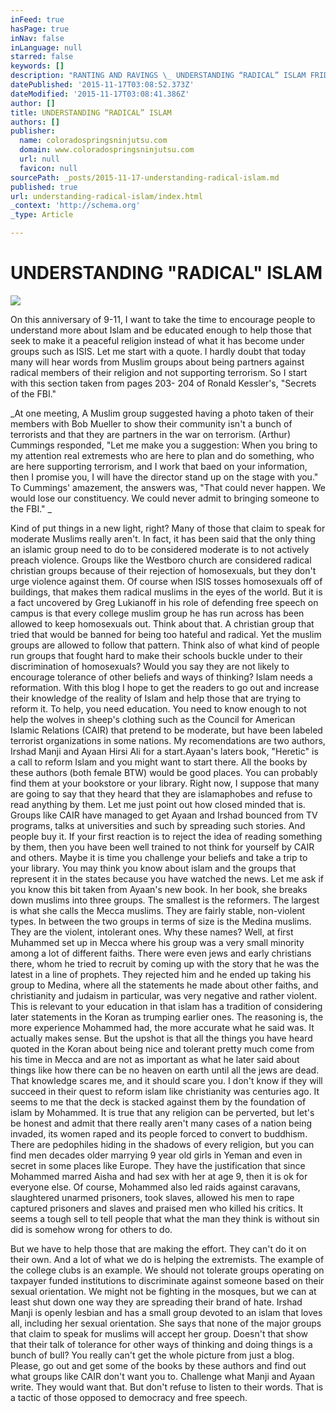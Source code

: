 ```yaml
---
inFeed: true
hasPage: true
inNav: false
inLanguage: null
starred: false
keywords: []
description: "RANTING AND RAVINGS \_ UNDERSTANDING “RADICAL” ISLAM FRIDAY, SEPTEMBER 11, 2015  \_ On this anniversary of 9-11, I want to take the time to encourage people to un"
datePublished: '2015-11-17T03:08:52.373Z'
dateModified: '2015-11-17T03:08:41.386Z'
author: []
title: UNDERSTANDING “RADICAL” ISLAM
authors: []
publisher:
  name: coloradospringsninjutsu.com
  domain: www.coloradospringsninjutsu.com
  url: null
  favicon: null
sourcePath: _posts/2015-11-17-understanding-radical-islam.md
published: true
url: understanding-radical-islam/index.html
_context: 'http://schema.org'
_type: Article

---
```

# UNDERSTANDING "RADICAL" ISLAM
![](https://the-grid-user-content.s3-us-west-2.amazonaws.com/9d2a13e0-6c29-4114-8c69-00df626e9338.png)

On this anniversary of 9-11, I want to take the time to encourage people to understand more about Islam and be educated enough to help those that seek to make it a peaceful religion instead of what it has become under groups such as ISIS. Let me start with a quote. I hardly doubt that today many will hear words from Muslim groups about being partners against radical members of their religion and not supporting terrorism. So I start with this section taken from pages 203- 204 of Ronald Kessler's, "Secrets of the FBI." 

_At one meeting, A Muslim group suggested having a photo taken of their members with Bob Mueller to show their community isn't a bunch of terrorists and that they are partners in the war on terrorism. (Arthur) Cummings responded, "Let me make you a suggestion: When you bring to my attention real extremests who are here to plan and do something, who are here supporting terrorism, and I work that baed on your information, then I promise you, I will have the director stand up on the stage with you." To Cummings' amazement, the answers was, "That could never happen. We would lose our constituency. We could never admit to bringing someone to the FBI." _

Kind of put things in a new light, right? Many of those that claim to speak for moderate Muslims really aren't. In fact, it has been said that the only thing an islamic group need to do to be considered moderate is to not actively preach violence. Groups like the Westboro church are considered radical christian groups because of their rejection of homosexuals, but they don't urge violence against them. Of course when ISIS tosses homosexuals off of buildings, that makes them radical muslims in the eyes of the world. But it is a fact uncovered by Greg Lukianoff in his role of defending free speech on campus is that every college muslim group he has run across has been allowed to keep homosexuals out. Think about that. A christian group that tried that would be banned for being too hateful and radical. Yet the muslim groups are allowed to follow that pattern. Think also of what kind of people run groups that fought hard to make their schools buckle under to their discrimination of homosexuals? Would you say they are not likely to encourage tolerance of other beliefs and ways of thinking? Islam needs a reformation. With this blog I hope to get the readers to go out and increase their knowledge of the reality of Islam and help those that are trying to reform it. To help, you need education. You need to know enough to not help the wolves in sheep's clothing such as the Council for American Islamic Relations (CAIR) that pretend to be moderate, but have been labeled terrorist organizations in some nations. My recomendations are two authors, Irshad Manji and Ayaan Hirsi Ali for a start.Ayaan's laters book, "Heretic" is a call to reform Islam and you might want to start there. All the books by these authors (both female BTW) would be good places. You can probably find them at your bookstore or your library. Right now, I suppose that many are going to say that they heard that they are islamaphobes and refuse to read anything by them. Let me just point out how closed minded that is. Groups like CAIR have managed to get Ayaan and Irshad bounced from TV programs, talks at universities and such by spreading such stories. And people buy it. If your first reaction is to reject the idea of reading something by them, then you have been well trained to not think for yourself by CAIR and others. Maybe it is time you challenge your beliefs and take a trip to your library. You may think you know about islam and the groups that represent it in the states because you have watched the news. Let me ask if you know this bit taken from Ayaan's new book. In her book, she breaks down muslims into three groups. The smallest is the reformers. The largest is what she calls the Mecca muslims. They are fairly stable, non-violent types. In between the two groups in terms of size is the Medina muslims. They are the violent, intolerant ones. Why these names? Well, at first Muhammed set up in Mecca where his group was a very small minority among a lot of different faiths. There were even jews and early christians there, whom he tried to recruit by coming up with the story that he was the latest in a line of prophets. They rejected him and he ended up taking his group to Medina, where all the statements he made about other faiths, and christianity and judaism in particular, was very negative and rather violent. This is relevant to your education in that islam has a tradition of considering later statements in the Koran as trumping earlier ones. The reasoning is, the more experience Mohammed had, the more accurate what he said was. It actually makes sense. But the upshot is that all the things you have heard quoted in the Koran about being nice and tolerant pretty much come from his time in Mecca and are not as important as what he later said about things like how there can be no heaven on earth until all the jews are dead. That knowledge scares me, and it should scare you. I don't know if they will succeed in their quest to reform islam like christianity was centuries ago. It seems to me that the deck is stacked against them by the foundation of islam by Mohammed. It is true that any religion can be perverted, but let's be honest and admit that there really aren't many cases of a nation being invaded, its women raped and its people forced to convert to buddhism. There are pedophiles hiding in the shadows of every religion, but you can find men decades older marrying 9 year old girls in Yeman and even in secret in some places like Europe. They have the justification that since Mohammed marred Aisha and had sex with her at age 9, then it is ok for everyone else. Of course, Mohammed also led raids against caravans, slaughtered unarmed prisoners, took slaves, allowed his men to rape captured prisoners and slaves and praised men who killed his critics. It seems a tough sell to tell people that what the man they think is without sin did is somehow wrong for others to do. 

But we have to help those that are making the effort. They can't do it on their own. And a lot of what we do is helping the extremists. The example of the college clubs is an example. We should not tolerate groups operating on taxpayer funded institutions to discriminate against someone based on their sexual orientation. We might not be fighting in the mosques, but we can at least shut down one way they are spreading their brand of hate. Irshad Manji is openly lesbian and has a small group devoted to an islam that loves all, including her sexual orientation. She says that none of the major groups that claim to speak for muslims will accept her group. Doesn't that show that their talk of tolerance for other ways of thinking and doing things is a bunch of bull? You really can't get the whole picture from just a blog. Please, go out and get some of the books by these authors and find out what groups like CAIR don't want you to. Challenge what Manji and Ayaan write. They would want that. But don't refuse to listen to their words. That is a tactic of those opposed to democracy and free speech.